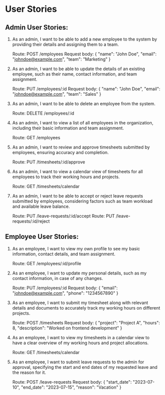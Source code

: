 # User Stories

## Admin User Stories:

1. As an admin, I want to be able to add a new employee to the system by providing their details and assigning them to a team.

   Route: POST /employees
   Request body: {
   "name": "John Doe",
   "email": "johndoe@example.com",
   "team": "Marketing"
   }

2. As an admin, I want to be able to update the details of an existing employee, such as their name, contact information, and team assignment.

   Route: PUT /employees/:id
   Request body: {
   "name": "John Doe",
   "email": "johndoe@example.com",
   "team": "Sales"
   }

3. As an admin, I want to be able to delete an employee from the system.

   Route: DELETE /employees/:id

4. As an admin, I want to view a list of all employees in the organization, including their basic information and team assignment.

   Route: GET /employees

5. As an admin, I want to review and approve timesheets submitted by employees, ensuring accuracy and completion.

   Route: PUT /timesheets/:id/approve

6. As an admin, I want to view a calendar view of timesheets for all employees to track their working hours and projects.

   Route: GET /timesheets/calendar

7. As an admin, I want to be able to accept or reject leave requests submitted by employees, considering factors such as team workload and available leave balance.

   Route: PUT /leave-requests/:id/accept
   Route: PUT /leave-requests/:id/reject

## Employee User Stories:

1. As an employee, I want to view my own profile to see my basic information, contact details, and team assignment.

   Route: GET /employees/:id/profile

2. As an employee, I want to update my personal details, such as my contact information, in case of any changes.

   Route: PUT /employees/:id
   Request body: {
   "email": "johndoe@example.com",
   "phone": "1234567890"
   }

3. As an employee, I want to submit my timesheet along with relevant details and documents to accurately track my working hours on different projects.

   Route: POST /timesheets
   Request body: {
   "project": "Project A",
   "hours": 8,
   "description": "Worked on frontend development"
   }

4. As an employee, I want to view my timesheets in a calendar view to have a clear overview of my working hours and project allocations.

   Route: GET /timesheets/calendar

5. As an employee, I want to submit leave requests to the admin for approval, specifying the start and end dates of my requested leave and the reason for it.

   Route: POST /leave-requests
   Request body: {
   "start_date": "2023-07-10",
   "end_date": "2023-07-15",
   "reason": "Vacation"
   }
